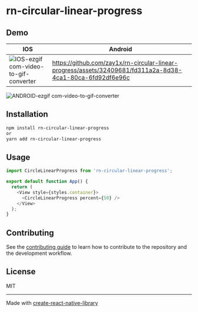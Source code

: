 # rn-circular-linear-progress

## Demo
|  IOS | Android  |  
|---|---|
|  ![IOS-ezgif com-video-to-gif-converter](https://github.com/zay1x/rn-circular-linear-progress/assets/32409681/d27c41f5-fef0-4b6b-9076-904fa77fc1f8) |  https://github.com/zay1x/rn-circular-linear-progress/assets/32409681/fd311a2a-8d38-4ca1-80ca-6fd92df6e96c |  


![ANDROID-ezgif com-video-to-gif-converter](https://github.com/zay1x/rn-circular-linear-progress/assets/32409681/012323ab-58cd-4655-a352-984169b47348)



## Installation

```sh
npm install rn-circular-linear-progress
or
yarn add rn-circular-linear-progress
```

## Usage

```js
import CircleLinearProgress from 'rn-circular-linear-progress';

export default function App() {
  return (
    <View style={styles.container}>
      <CircleLinearProgress percent={50} />
    </View>
  );
}
```

## Contributing

See the [contributing guide](CONTRIBUTING.md) to learn how to contribute to the repository and the development workflow.

## License

MIT

---

Made with [create-react-native-library](https://github.com/callstack/react-native-builder-bob)
